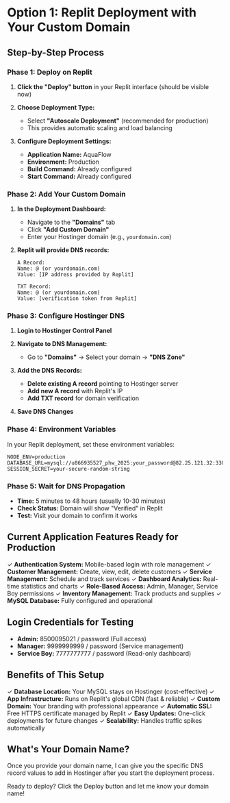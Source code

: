 # Option 1: Replit Deployment with Your Custom Domain

## Step-by-Step Process

### Phase 1: Deploy on Replit

1. **Click the "Deploy" button** in your Replit interface (should be visible now)

2. **Choose Deployment Type:**
   - Select **"Autoscale Deployment"** (recommended for production)
   - This provides automatic scaling and load balancing

3. **Configure Deployment Settings:**
   - **Application Name:** AquaFlow
   - **Environment:** Production
   - **Build Command:** Already configured
   - **Start Command:** Already configured

### Phase 2: Add Your Custom Domain

1. **In the Deployment Dashboard:**
   - Navigate to the **"Domains"** tab
   - Click **"Add Custom Domain"**
   - Enter your Hostinger domain (e.g., `yourdomain.com`)

2. **Replit will provide DNS records:**
   ```
   A Record:
   Name: @ (or yourdomain.com)
   Value: [IP address provided by Replit]
   
   TXT Record:
   Name: @ (or yourdomain.com) 
   Value: [verification token from Replit]
   ```

### Phase 3: Configure Hostinger DNS

1. **Login to Hostinger Control Panel**

2. **Navigate to DNS Management:**
   - Go to **"Domains"** → Select your domain → **"DNS Zone"**

3. **Add the DNS Records:**
   - **Delete existing A record** pointing to Hostinger server
   - **Add new A record** with Replit's IP
   - **Add TXT record** for domain verification

4. **Save DNS Changes**

### Phase 4: Environment Variables

In your Replit deployment, set these environment variables:
```env
NODE_ENV=production
DATABASE_URL=mysql://u866935527_phw_2025:your_password@82.25.121.32:3306/u866935527_purehomewaters
SESSION_SECRET=your-secure-random-string
```

### Phase 5: Wait for DNS Propagation

- **Time:** 5 minutes to 48 hours (usually 10-30 minutes)
- **Check Status:** Domain will show "Verified" in Replit
- **Test:** Visit your domain to confirm it works

## Current Application Features Ready for Production

✓ **Authentication System:** Mobile-based login with role management
✓ **Customer Management:** Create, view, edit, delete customers
✓ **Service Management:** Schedule and track services
✓ **Dashboard Analytics:** Real-time statistics and charts
✓ **Role-Based Access:** Admin, Manager, Service Boy permissions
✓ **Inventory Management:** Track products and supplies
✓ **MySQL Database:** Fully configured and operational

## Login Credentials for Testing

- **Admin:** 8500095021 / password (Full access)
- **Manager:** 9999999999 / password (Service management)
- **Service Boy:** 7777777777 / password (Read-only dashboard)

## Benefits of This Setup

✓ **Database Location:** Your MySQL stays on Hostinger (cost-effective)
✓ **App Infrastructure:** Runs on Replit's global CDN (fast & reliable)
✓ **Custom Domain:** Your branding with professional appearance
✓ **Automatic SSL:** Free HTTPS certificate managed by Replit
✓ **Easy Updates:** One-click deployments for future changes
✓ **Scalability:** Handles traffic spikes automatically

## What's Your Domain Name?

Once you provide your domain name, I can give you the specific DNS record values to add in Hostinger after you start the deployment process.

Ready to deploy? Click the Deploy button and let me know your domain name!
